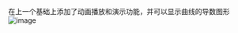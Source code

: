 在上一个基础上添加了动画播放和演示功能，并可以显示曲线的导数图形
![image](https://github.com/KevinZhou8888/Qt_Project/assets/99710297/07b578fb-412f-4dc3-940f-2abc58df9c11)
